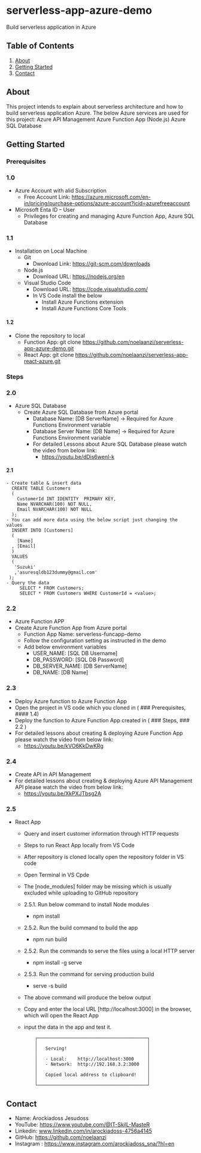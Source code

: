# serverless-app-azure-demo
Build serverless application in Azure

## Table of Contents
1. [About](#about)
2. [Getting Started](#getting-started)
3. [Contact](#contact)

## About
This project intends to explain about serverless architecture and how to build serverless application Azure.
The below Azure services are used for this project:
  Azure API Management
  Azure Function App (Node.js)
  Azure SQL Database

## Getting Started
### Prerequisites
### 1.0
- Azure Account with alid Subscription
  - Free Account Link: https://azure.microsoft.com/en-in/pricing/purchase-options/azure-account?icid=azurefreeaccount
- Microsoft Enta ID – User
  - Privileges for creating and managing Azure Function App, Azure SQL Database
### 1.1
- Installation on Local Machine
  - Git
    - Dwonload Link: https://git-scm.com/downloads
  - Node.js
    - Download URL: https://nodejs.org/en
  - Visual Studio Code
    - Download URL: https://code.visualstudio.com/
    - In VS Code install the below
      - Install Azure Functions extension
      - Install Azure Functions Core Tools

#### 1.2
- Clone the repository to local
  - Function App: git clone https://github.com/noelaanzi/serverless-app-azure-demo.git
  - React App: git clone https://github.com/noelaanzi/serverless-app-react-azure.git

### Steps
### 2.0
- Azure SQL Database
  - Create Azure SQL Database from Azure portal
    - Database Name: [DB ServerName] -> Required for Azure Functions Environment variable   
    - Database Server Name: [DB Name] -> Required for Azure Functions Environment variable   
    - For detailed Lessons about Azure SQL Database please watch the video from below link:
      - https://youtu.be/dDis6wenl-k
 #### 2.1 
    - Create table & insert data
      CREATE TABLE Customers
      (
        CustomerId INT IDENTITY  PRIMARY KEY,
        Name NVARCHAR(100) NOT NULL,
        Email NVARCHAR(100) NOT NULL
      );
    - You can add more data using the below script just changing the values
      INSERT INTO [Customers]
      (
        [Name]
      , [Email]
      )
      VALUES
      (
       'Suzuki'
       ,'asuresqldb123dummy@gmail.com'
     );
    - Query the data
         SELECT * FROM Customers;
         SELECT * FROM Customers WHERE CustomerId = <value>;
         
### 2.2
- Azure Function APP
- Create Azure Function App from Azure portal
  - Function App Name: serverless-funcapp-demo
  - Follow the configuration setting as instructed in the demo
  - Add below environment variables
    - USER_NAME: [SQL DB Username]
    - DB_PASSWORD: [SQL DB Password]
    - DB_SERVER_NAME: [DB ServerName]  
    - DB_NAME: [DB Name]
     
### 2.3
- Deploy Azure function to Azure Function App
- Open the project in VS code which you cloned in ( ### Prerequisites, #### 1.4)
- Deploy the function to Azure Function App created in ( ### Steps, ### 2.2 )
- For detailed lessons about creating & deploying Azure Function App please watch the video from below link:
  - https://youtu.be/kVO6KkDwKRg
  
### 2.4
- Create API in API Management
- For detailed lessons about creating & deploying Azure API Management API please watch the video from below link:
  - https://youtu.be/XkPXJTbsg2A
 
### 2.5
- React App
  - Query and insert customer information through HTTP requests
  - Steps to run React App locally from VS Code
  - After repository is cloned locally open the repository folder in VS code
  - Open Terminal in VS Cpde
  - The [node_modules] folder may be missing which is usually excluded while uploading to GitHub repository
  - 2.5.1. Run below command to install Node modules
    - npm install
  - 2.5.2. Run the build command to build the app
    - npm run build
  - 2.5.2. Run the commands to serve the files using a local HTTP server
    - npm install -g serve
  - 2.5.3. Run the command for serving production build
    - serve -s build
  - The above command will produce the below output
  - Copy and enter the local URL [http://localhost:3000] in the browser, which will open the React App
  - input the data in the app and test it.

            ┌─────────────────────────────────────────┐
            │                                         │
            │   Serving!                              │
            │                                         │
            │   - Local:    http://localhost:3000     │
            │   - Network:  http://192.168.3.2:3000   │
            │                                         │
            │   Copied local address to clipboard!    │
            │                                         │
            └─────────────────────────────────────────┘
    
## Contact
- Name: Arockiadoss Jesudoss
- YouTube: https://www.youtube.com/@IT-SkilL-MasteR
- Linkedin: www.linkedin.com/in/arockiadoss-4756a4145
- GitHub: https://github.com/noelaanzi
- Instagram : https://www.instagram.com/arockiadoss_sna/?hl=en
